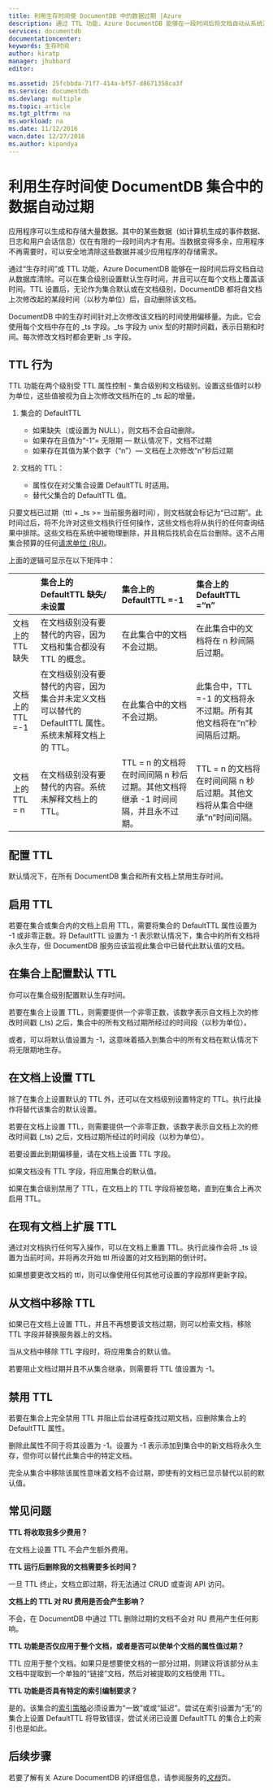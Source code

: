 ```yaml
---
title: 利用生存时间使 DocumentDB 中的数据过期 |Azure
description: 通过 TTL 功能，Azure DocumentDB 能够在一段时间后将文档自动从系统清除。
services: documentdb
documentationcenter: 
keywords: 生存时间
author: kiratp
manager: jhubbard
editor: 

ms.assetid: 25fcbbda-71f7-414a-bf57-d8671358ca3f
ms.service: documentdb
ms.devlang: multiple
ms.topic: article
ms.tgt_pltfrm: na
ms.workload: na
ms.date: 11/12/2016
wacn.date: 12/27/2016
ms.author: kipandya
---
```


# 利用生存时间使 DocumentDB 集合中的数据自动过期
应用程序可以生成和存储大量数据。其中的某些数据（如计算机生成的事件数据、日志和用户会话信息）仅在有限的一段时间内才有用。当数据变得多余，应用程序不再需要时，可以安全地清除这些数据并减少应用程序的存储需求。

通过“生存时间”或 TTL 功能，Azure DocumentDB 能够在一段时间后将文档自动从数据库清除。可以在集合级别设置默认生存时间，并且可以在每个文档上覆盖该时间。TTL 设置后，无论作为集合默认或在文档级别，DocumentDB 都将自文档上次修改起的某段时间（以秒为单位）后，自动删除该文档。

DocumentDB 中的生存时间针对上次修改该文档的时间使用偏移量。为此，它会使用每个文档中存在的 \_ts 字段。\_ts 字段为 unix 型的时期时间戳，表示日期和时间。每次修改文档时都会更新 \_ts 字段。

## TTL 行为
TTL 功能在两个级别受 TTL 属性控制 - 集合级别和文档级别。设置这些值时以秒为单位，这些值被视为自上次修改文档所在的 \_ts 起的增量。

1. 集合的 DefaultTTL
   
   - 如果缺失（或设置为 NULL），则文档不会自动删除。
   - 如果存在且值为“-1”= 无限期 — 默认情况下，文档不过期
   - 如果存在其值为某个数字（“n”）— 文档在上次修改“n”秒后过期
2. 文档的 TTL：
   
   - 属性仅在对父集合设置 DefaultTTL 时适用。
   - 替代父集合的 DefaultTTL 值。

只要文档已过期（ttl + \_ts >= 当前服务器时间），则文档就会标记为“已过期”。此时间过后，将不允许对这些文档执行任何操作，这些文档也将从执行的任何查询结果中排除。这些文档在系统中被物理删除，并且稍后找机会在后台删除。这不占用集合预算的任何[请求单位 (RU)](./documentdb-request-units.md)。

上面的逻辑可显示在以下矩阵中：

| | 集合上的 DefaultTTL 缺失/未设置 | 集合上的 DefaultTTL =-1 | 集合上的 DefaultTTL =“n” |
| --- |:--- |:--- |:--- |
| 文档上的 TTL 缺失 |在文档级别没有要替代的内容，因为文档和集合都没有 TTL 的概念。 |在此集合中的文档不会过期。 |在此集合中的文档将在 n 秒间隔后过期。 |
| 文档上的 TTL =-1 |在文档级别没有要替代的内容，因为集合并未定义文档可以替代的 DefaultTTL 属性。系统未解释文档上的 TTL。 |在此集合中的文档不会过期。 |此集合中，TTL =-1 的文档将永不过期。所有其他文档将在“n”秒间隔后过期。 |
| 文档上的 TTL = n |在文档级别没有要替代的内容。系统未解释文档上的 TTL。 |TTL = n 的文档将在时间间隔 n 秒后过期。其他文档将继承 -1 时间间隔，并且永不过期。 |TTL = n 的文档将在时间间隔 n 秒后过期。其他文档将从集合中继承“n”时间间隔。 |

## 配置 TTL
默认情况下，在所有 DocumentDB 集合和所有文档上禁用生存时间。

## 启用 TTL
若要在集合或集合内的文档上启用 TTL，需要将集合的 DefaultTTL 属性设置为 -1 或非零正数。将 DefaultTTL 设置为 -1 表示默认情况下，集合中的所有文档将永久生存，但 DocumentDB 服务应该监视此集合中已替代此默认值的文档。

## 在集合上配置默认 TTL
你可以在集合级别配置默认生存时间。

若要在集合上设置 TTL，则需要提供一个非零正数，该数字表示自文档上次的修改时间戳 (\_ts) 之后，集合中的所有文档过期所经过的时间段（以秒为单位）。

或者，可以将默认值设置为 -1，这意味着插入到集合中的所有文档在默认情况下将无限期地生存。

## 在文档上设置 TTL
除了在集合上设置默认的 TTL 外，还可以在文档级别设置特定的 TTL。执行此操作将替代该集合的默认设置。

若要在文档上设置 TTL，则需要提供一个非零正数，该数字表示自文档上次的修改时间戳 (\_ts) 之后，文档过期所经过的时间段（以秒为单位）。

若要设置此到期偏移量，请在文档上设置 TTL 字段。

如果文档没有 TTL 字段，将应用集合的默认值。

如果在集合级别禁用了 TTL，在文档上的 TTL 字段将被忽略，直到在集合上再次启用 TTL。

## 在现有文档上扩展 TTL
通过对文档执行任何写入操作，可以在文档上重置 TTL。执行此操作会将 \_ts 设置为当前时间，并将再次开始 ttl 所设置的对文档到期的倒计时。

如果想要更改文档的 ttl，则可以像使用任何其他可设置的字段那样更新字段。

## 从文档中移除 TTL
如果已在文档上设置 TTL，并且不再想要该文档过期，则可以检索文档，移除 TTL 字段并替换服务器上的文档。

当从文档中移除 TTL 字段时，将应用集合的默认值。

若要阻止文档过期并且不从集合继承，则需要将 TTL 值设置为 -1。

## 禁用 TTL
若要在集合上完全禁用 TTL 并阻止后台进程查找过期文档，应删除集合上的 DefaultTTL 属性。

删除此属性不同于将其设置为 -1。设置为 -1 表示添加到集合中的新文档将永久生存，但你可以替代此集合中的特定文档。

完全从集合中移除该属性意味着文档不会过期，即使有的文档已显示替代以前的默认值。

## 常见问题
**TTL 将收取我多少费用？**

在文档上设置 TTL 不会产生额外费用。

**TTL 运行后删除我的文档需要多长时间？**

一旦 TTL 终止，文档立即过期，将无法通过 CRUD 或查询 API 访问。

**文档上的 TTL 对 RU 费用是否会产生影响？**

不会，在 DocumentDB 中通过 TTL 删除过期的文档不会对 RU 费用产生任何影响。

**TTL 功能是否仅应用于整个文档，或者是否可以使单个文档的属性值过期？**

TTL 应用于整个文档。如果只是想要使文档的一部分过期，则建议将该部分从主文档中提取到一个单独的“链接”文档，然后对被提取的文档使用 TTL。

**TTL 功能是否具有特定的索引编制要求？**

是的。该集合的[索引策略](./documentdb-indexing-policies.md)必须设置为“一致”或或“延迟”。尝试在索引设置为“无”的集合上设置 DefaultTTL 将导致错误，尝试关闭已设置 DefaultTTL 的集合上的索引也是如此。

## 后续步骤
若要了解有关 Azure DocumentDB 的详细信息，请参阅服务的[*文档*](./index.md/)页。

<!---HONumber=Mooncake_1219_2016-->
